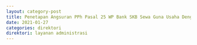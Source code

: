 ```yaml
---
layout: category-post
title: Penetapan Angsuran PPh Pasal 25 WP Bank SKB Sewa Guna Usaha Dengan Hak Opsi SKB BUMN Dan Badan Usaha Milik Daerah
date: 2021-01-27
categories: direktori
direktori: layanan administrasi
---
```

